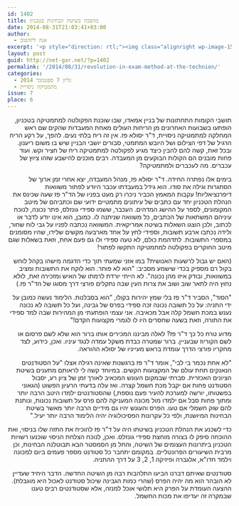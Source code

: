 ```yaml
---
id: 1402
title: מהפכה בשיטת הבחינות בטכניון
date: 2014-08-31T21:03:41+03:00
author:
  - אנה ליזהטוב
excerpt: '<p style="direction: rtl;"><img class="alignright wp-image-1564" src="http://net-gar.net/wp-content/uploads/2014/08/paz2-233x300.png" alt="" width="81" height="104" />תושבי הקומות התחתונות של בניין אמאדו, שבו שוכנת הפקולטה למתמטיקה בטכניון, הופתעו בשבועות האחרונים מן הריחות העולים מאחת המעבדות שהקים שם ראש המחלקה למתמטיקה ניסויית, ד"ר יסולא פז. אין זה ריח בלתי נעים. להפך, על רקע הריח הרגיל של דפי הצילום ושל היובש המתמטי, סבורים יושבי הבניין שיש בו משום ריענון. ובכל זאת, קשה להם להבין כיצד מגיע לפקולטה למתמטיקה ריח של חציר וקש. ועוד פחות מובנים הם הקולות הבוקעים מן המעבדה. רבים מוכנים להישבע שזהו ציוץ של עכברים. מה לעכברים ולמתמטיקה?</p>'
layout: post
guid: http://net-gar.net/?p=1402
permalink: '/2014/08/31/revolution-in-exam-method-at-the-technion/'
categories:
  - גליון 7 ספטמבר 2014
  - מתמטיקה ניסויית
issue: 7
place: 6
---
```

<p style="direction: rtl;">
  תושבי הקומות התחתונות של בניין אמאדו, שבו שוכנת הפקולטה למתמטיקה בטכניון, הופתעו בשבועות האחרונים מן הריחות העולים מאחת המעבדות שהקים שם ראש המחלקה למתמטיקה ניסויית, ד"ר יסולא פז. אין זה ריח בלתי נעים. להפך, על רקע הריח הרגיל של דפי הצילום ושל היובש המתמטי, סבורים יושבי הבניין שיש בו משום ריענון. ובכל זאת, קשה להם להבין כיצד מגיע לפקולטה למתמטיקה ריח של חציר וקש. ועוד פחות מובנים הם הקולות הבוקעים מן המעבדה. רבים מוכנים להישבע שזהו ציוץ של עכברים. מה לעכברים ולמתמטיקה?
</p>

<p style="direction: rtl;">
  בימים אלו נפתרה החידה. ד"ר יסולא פז, מנהל המעבדה, יצא אחרי זמן ארוך של הסתגרות וגילה את סודו. הוא גידל במעבדתו עכבר היודע לפתור משוואות דיפרנציאליות! עקבות המאמץ הכביר ניכרו רק מעט בפניו של הד"ר פז שעה שכינס את הנהלת הטכניון יחד עם כתבים של עיתונים מתמטיים ידועי שם וכתביהם של מיטב המקומונים, לספר על ההישג המדהים. העכבר, ששמו ספידי גונזלס, פתר נכונה, לנוכח עיניהם המשתאות של הכתבים, כל משוואה שניתנה לו. כמובן, הוא אינו יודע לדבר או לכתוב, ולכן הוצגו השאלות בשיטה אמריקאית. המשוואה נכתבה לפניו על גבי לוח שחור, ולידה נכתבו ארבע תשובות, וספידי לחץ על אחד מארבעה מקשים שלידו, שהיו מסומנים במספרי התשובות. לתדהמת כולם, לא טעה ספידי ולו גם פעם אחת, וזאת בשאלות שגם מיטב החוקרים בפקולטה למתמטיקה התקשו לפתור!
</p>

<p style="direction: rtl;">
  (האם יש גבול לרשעות האנושית? במו אזני שמעתי תוך כדי הדגמה מישהו בקהל לוחש בקול רם מספיק בכדי שישמע מסביב: "הוא לא פותר. הוא לוקח את התשובות ומציב במשוואות, ובודק איזו מהן נכונה". לא הייתי יורדת לרמתו של האיש ומזכירה זאת, לולא נחוץ היה לתאר שוב ושוב את צרות העין שבה נתקלים פורצי דרך מסוגו של הד"ר פז.)
</p>

<p style="direction: rtl;">
  "הסוד", הסביר ד"ר פז בלי שמץ יהירות בקולו, "הוא בסבלנות. הלימוד נעשה כמובן על ידי התניה: על כל תשובה נכונה זכה ספידי בפרס של גבינה, ועל כל תשובה לא נכונה נענש במכת חשמל קלה אבל מכאיבה. אני עצמי הופתעתי מן המהירות שבה למד ספידי את התורה, וזאת בשעה שחסרים היו לו לגמרי מקצועות הקדם!"
</p>

<p style="direction: rtl;">
  מדוע טרח כל כך ד"ר פז? לאלה מביננו המכירים אותו ברור הוא שלא לשם פרסום או לשם הקוריוז שבעניין. ברור שמטרה כבדת משקל עמדה לנגד עיניו. ואכן, כידוע, לצד מחקריו פורצי הדרך עומדת בראש מעייניו של יסולא ההוראה.
</p>

<p style="direction: rtl;">
  "לא אחת נכמר בי לבי", אומר ד"ר פז ברגשנות שאינה רגילה אצלו "על הסטודנטים הנאנקים תחת עולם של המקצועות הקשים. במיוחד קשה לי לראותם מתענים בשיטת הציונים האכזרית. סברתי שבמקום העונש המכאיב לאורך זמן של ציון רע, יסבול הסטודנט פחות אם יקבל מכת חשמל קצרה. ואז עלה בדעתי הרעיון הפשוט (הגאוני בפשטותו, יורשה למערכת להעיר פעם נוספת,) שהסטודנטים ילמדו היטב הרבה יותר ומתוך פחות סבל אם ילמדו מול מכונה המעניקה להם פרס על תשובות נכונות, ונותנת להם שוק חשמלי אם טעו. הפרס והעונש יהיו גם מידיים הרבה יותר מאשר בשיטת הבחינות המיושנת, ולפי כל עקרונות הפסיכולוגיה יהיה הלימוד הרבה יותר יעיל."
</p>

<p style="direction: rtl;">
  כדי לשכנע את הנהלת הטכניון בשיטתו היה על ד"ר פז להוכיח את התזה שלו בניסוי, ואת ההוכחה סיפק לו בצורה מוחצת ספידי גונזלס. ואכן, לנוכח הצלחת הניסוי שוכנעו רשויות הטכניון ביתרונות העצומים של השיטה, והחל מן הסמסטר הבא תבוטלנה הבחינות, וכן מרבית השיעורים הפרונטליים. במקומם יתחבר כל סטודנט מספר פעמים ביום למכונה וילמד חדו"א, אלגברה ופיזיקה 1, 2, 3 על דרך ההתניה.
</p>

<p style="direction: rtl;">
  סטודנטים שאיתם דברנו הביעו התלהבות רבה מן השיטה החדשה. הדבר היחיד שעדיין לא הובהר הוא מה יהיה הפרס (שהרי כמות הגבינה שיכול סטודנט לאכול היא מוגבלת). ההצעה העומדת על הפרק היא תלושי אוכל למנזה, אלא שסטודנטים רבים טענו שבמקרה זה יעדיפו את מכות החשמל.
</p>